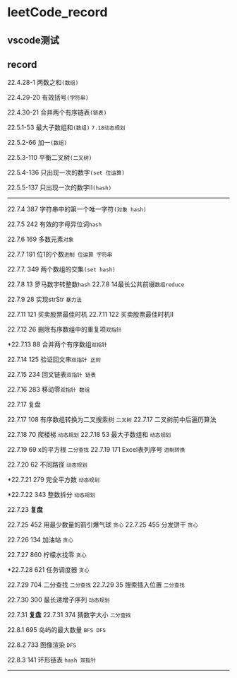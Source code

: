 # leetCode_record

## vscode测试

## record

22.4.28-1  两数之和`(数组)`

22.4.29-20 有效括号`(字符串)`

22.4.30-21 合并两个有序链表`(链表)`

22.5.1-53  最大子数组和`(数组)` `7.18动态规划`

22.5.2-66  加一`(数组)`

22.5.3-110 平衡二叉树`(二叉树)`

22.5.4-136 只出现一次的数字`(set 位运算)`

22.5.5-137 只出现一次的数字II`(hash)`


---
22.7.4 387 字符串中的第一个唯一字符`(对象 hash)`

22.7.5 242 有效的字母异位词`hash`

22.7.6 169 多数元素`对象`

22.7.7 191 位1的个数`进制 位运算 字符串` 

22.7.7. 349 两个数组的交集`(set hash)`

22.7.8 13 罗马数字转整数`hash`
22.7.8 14最长公共前缀`数组reduce`

22.7.9 28 实现strStr `暴力法`

22.7.11 121 买卖股票最佳时机
22.7.11 122 买卖股票最佳时机II

22.7.12 26 删除有序数组中的重复项`双指针`

*22.7.13 88 合并两个有序数组`双指针`

22.7.14 125 验证回文串`双指针 正则 `

22.7.15 234 回文链表`双指针 链表`

22.7.16 283 移动零`双指针 数组`

22.7.17 复盘

22.7.17 108 有序数组转换为二叉搜索树 `二叉树`
22.7.17 二叉树前中后遍历算法

22.7.18 70 爬楼梯 `动态规划`
22.7.18 53 最大子数组和 `动态规划`

22.7.19 69 x的平方根 `二分查找`
22.7.19 171 Excel表列序号 `进制转换`

22.7.20 62 不同路径 `动态规划`

*22.7.21 279 完全平方数 `动态规划`

*22.7.22 343 整数拆分 `动态规划`

22.7.23 **复盘**

22.7.25 452 用最少数量的箭引爆气球 `贪心`
22.7.25 455 分发饼干 `贪心`

22.7.26 134 加油站 `贪心`

22.7.27 860 柠檬水找零 `贪心`

*22.7.28 621 任务调度器 `贪心`

22.7.29 704 二分查找 `二分查找`
22.7.29 35 搜索插入位置 `二分查找`

22.7.30 300 最长递增子序列 `动态规划`

22.7.31 **复盘**
22.7.31 374 猜数字大小 `二分查找`

22.8.1 695 岛屿的最大数量 `BFS DFS`

22.8.2 733 图像渲染 `DFS`

22.8.3 141 环形链表 `hash 双指针`

---
